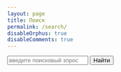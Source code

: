 ```yaml
---
layout: page
title: Поиск
permalink: /search/
disableOrphus: true
disableComments: true
---
```



<div id="sp-search">
  <input type="text" class="sp-query" placeholder="введите поисковый зпрос" value="" /> <input type="submit" value="Найти" class="sp-find-button" />
  <span class="sp-status"></span>
  <br />
  <span class="sp-results"></span>
</div>

<script type="text/javascript" src="http://svoy-poisk.sergei-udalov.ru/js/search.js"></script>

<script type="text/javascript">
  var search;

  search = new sp_Poisk({ sitemap_url: "http://www.sergei-udalov.ru/sitemap.xml", el: "#sp-search" });

  jQuery("#sp-search .sp-find-button").click(function() {
    var q = jQuery("#sp-search .sp-query").val();
    search.find(q);
  });

</script>

